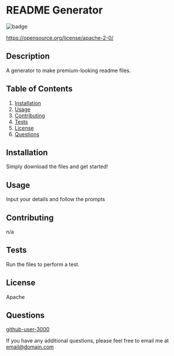 # README Generator
![badge](https://img.shields.io/badge/license-Apache-green)

https://opensource.org/license/apache-2-0/

## Description
A generator to make premium-looking readme files.

## Table of Contents
1. [Installation](#installation)
2. [Usage](#usage)
3. [Contributing](#contributing)
4. [Tests](#tests)
5. [License](#license)
6. [Questions](#questions)

## Installation
Simply download the files and get started!
    
## Usage
Input your details and follow the prompts
    
## Contributing
n/a
    
## Tests
Run the files to perform a test.

## License
Apache

## Questions
[github-user-3000](https://github.com/github-user-3000/)

If you have any additional questions, please feel free to email me at email@domain.com